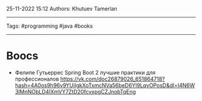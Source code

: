 25-11-2022
15:12
Authors: Khutuev Tamerlan
***
Tags: #programming #java #books 
***
# Boocs

- Фелипе Гутьеррес Spring Boot 2 лучшие практики для профессионалов
https://vk.com/doc26879026_651864718?hash=4A0os9h96v9YUjIgkXoTxmcNVa56beD6Yl9LqvOPosD&dl=I4N6W3lMnNObLD4IXmVY7ZtD20fcvxpgCZJnobTqEng


